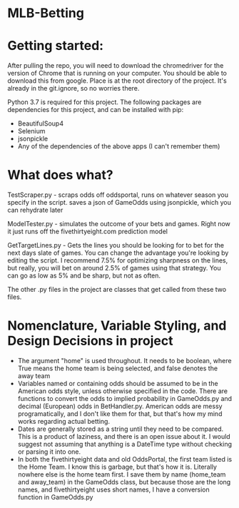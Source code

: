 # MLB-Betting
# Getting started:
After pulling the repo, you will need to download the chromedriver for the version of Chrome that is running on your computer. You should be able to download this from google. Place is at the root directory of the project. It's already in the git.ignore, so no worries there. 

Python 3.7 is required for this project.
The following packages are dependencies for this project, and can be installed with pip:
  * BeautifulSoup4
  * Selenium
  * jsonpickle
  * Any of the dependencies of the above apps (I can't remember them)

# What does what?
TestScraper.py - scraps odds off oddsportal, runs on whatever season you specify in the script. saves a json of GameOdds using jsonpickle, which you can rehydrate later

ModelTester.py - simulates the outcome of your bets and games. Right now it just runs off the fivethirtyeight.com prediction model

GetTargetLines.py - Gets the lines you should be looking for to bet for the next days slate of games. You can change the advantage you're looking by editing the script. I recommend 7.5% for optimizing sharpness on the lines, but really, you will bet on around 2.5% of games using that strategy. You can go as low as 5% and be sharp, but not as often.

The other .py files in the project are classes that get called from these two files.

# Nomenclature, Variable Styling, and Design Decisions in project
* The argument "home" is used throughout. It needs to be boolean, where True means the home team is being selected, and false denotes the away team
* Variables named or containing odds should be assumed to be in the American odds style, unless otherwise specified in the code. There are functions to convert the odds to implied probability in GameOdds.py and decimal (European) odds in BetHandler.py. American odds are messy programatically, and I don't like them for that, but that's how my mind works regarding actual betting.
* Dates are generally stored as a string until they need to be compared. This is a product of laziness, and there is an open issue about it. I would suggest not assuming that anything is a DateTime type without checking or parsing it into one.
* In both the fivethirtyeight data and old OddsPortal, the first team listed is the Home Team. I know this is garbage, but that's how it is. Literally nowhere else is the home team first. I save them by name (home_team and away_team) in the GameOdds class, but because those are the long names, and fivethirtyeight uses short names, I have a conversion function in GameOdds.py
